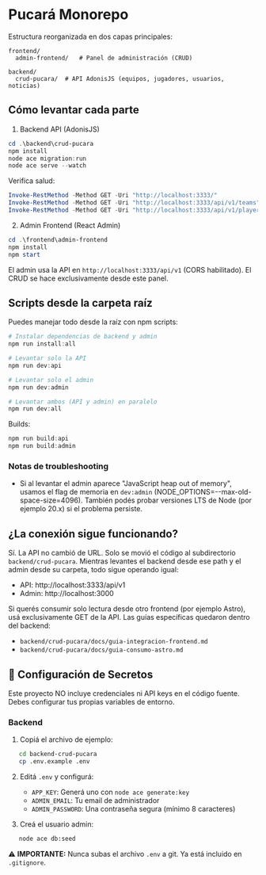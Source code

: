 # Pucará Monorepo

Estructura reorganizada en dos capas principales:

```
frontend/
  admin-frontend/   # Panel de administración (CRUD)

backend/
  crud-pucara/  # API AdonisJS (equipos, jugadores, usuarios, noticias)
```

## Cómo levantar cada parte

1. Backend API (AdonisJS)

```powershell
cd .\backend\crud-pucara
npm install
node ace migration:run
node ace serve --watch
```

Verifica salud:

```powershell
Invoke-RestMethod -Method GET -Uri "http://localhost:3333/"
Invoke-RestMethod -Method GET -Uri "http://localhost:3333/api/v1/teams"
Invoke-RestMethod -Method GET -Uri "http://localhost:3333/api/v1/players"
```

2. Admin Frontend (React Admin)

```powershell
cd .\frontend\admin-frontend
npm install
npm start
```

El admin usa la API en `http://localhost:3333/api/v1` (CORS habilitado). El CRUD se hace exclusivamente desde este panel.

## Scripts desde la carpeta raíz

Puedes manejar todo desde la raíz con npm scripts:

```powershell
# Instalar dependencias de backend y admin
npm run install:all

# Levantar solo la API
npm run dev:api

# Levantar solo el admin
npm run dev:admin

# Levantar ambos (API y admin) en paralelo
npm run dev:all
```

Builds:

```powershell
npm run build:api
npm run build:admin
```

### Notas de troubleshooting

- Si al levantar el admin aparece "JavaScript heap out of memory", usamos el flag de memoria en `dev:admin` (NODE_OPTIONS=--max-old-space-size=4096). También podés probar versiones LTS de Node (por ejemplo 20.x) si el problema persiste.

## ¿La conexión sigue funcionando?

Sí. La API no cambió de URL. Solo se movió el código al subdirectorio `backend/crud-pucara`. Mientras levantes el backend desde ese path y el admin desde su carpeta, todo sigue operando igual:

- API: http://localhost:3333/api/v1
- Admin: http://localhost:3000

Si querés consumir solo lectura desde otro frontend (por ejemplo Astro), usá exclusivamente GET de la API. Las guías específicas quedaron dentro del backend:

- `backend/crud-pucara/docs/guia-integracion-frontend.md`
- `backend/crud-pucara/docs/guia-consumo-astro.md`


## 🔐 Configuración de Secretos

Este proyecto NO incluye credenciales ni API keys en el código fuente. Debes configurar tus propias variables de entorno.

### Backend

1. Copiá el archivo de ejemplo:
```bash
   cd backend-crud-pucara
   cp .env.example .env
```

2. Editá `.env` y configurá:
   - `APP_KEY`: Generá uno con `node ace generate:key`
   - `ADMIN_EMAIL`: Tu email de administrador
   - `ADMIN_PASSWORD`: Una contraseña segura (mínimo 8 caracteres)

3. Creá el usuario admin:
```bash
   node ace db:seed
```

⚠️ **IMPORTANTE:** Nunca subas el archivo `.env` a git. Ya está incluido en `.gitignore`.